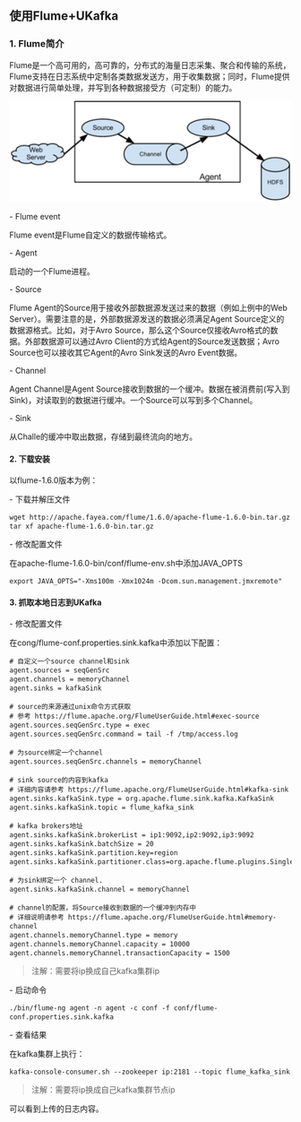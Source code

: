 ## 使用Flume+UKafka

### 1. Flume简介

Flume是一个高可用的，高可靠的，分布式的海量日志采集、聚合和传输的系统，Flume支持在日志系统中定制各类数据发送方，用于收集数据；同时，Flume提供对数据进行简单处理，并写到各种数据接受方（可定制）的能力。

![flume-01.png](/images/flume-01.png)

\- Flume event

Flume event是Flume自定义的数据传输格式。

\- Agent

启动的一个Flume进程。

\- Source

Flume Agent的Source用于接收外部数据源发送过来的数据（例如上例中的Web
Server）。需要注意的是，外部数据源发送的数据必须满足Agent
Source定义的数据源格式。比如，对于Avro Source，那么这个Source仅接收Avro格式的数据。外部数据源可以通过Avro
Client的方式给Agent的Source发送数据；Avro Source也可以接收其它Agent的Avro Sink发送的Avro
Event数据。

\- Channel

Agent Channel是Agent
Source接收到数据的一个缓冲。数据在被消费前(写入到Sink)，对读取到的数据进行缓冲。一个Source可以写到多个Channel。

\- Sink

从Challe的缓冲中取出数据，存储到最终流向的地方。

#### 2. 下载安装

以flume-1.6.0版本为例：

\- 下载并解压文件

```
wget http://apache.fayea.com/flume/1.6.0/apache-flume-1.6.0-bin.tar.gz
tar xf apache-flume-1.6.0-bin.tar.gz
```

\- 修改配置文件

在apache-flume-1.6.0-bin/conf/flume-env.sh中添加JAVA\_OPTS

```
export JAVA_OPTS="-Xms100m -Xmx1024m -Dcom.sun.management.jmxremote"
```

#### 3. 抓取本地日志到UKafka

\- 修改配置文件

在cong/flume-conf.properties.sink.kafka中添加以下配置：

```
# 自定义一个source channel和sink
agent.sources = seqGenSrc
agent.channels = memoryChannel
agent.sinks = kafkaSink

# source的来源通过unix命令方式获取
# 参考 https://flume.apache.org/FlumeUserGuide.html#exec-source
agent.sources.seqGenSrc.type = exec
agent.sources.seqGenSrc.command = tail -f /tmp/access.log

# 为source绑定一个channel
agent.sources.seqGenSrc.channels = memoryChannel

# sink source的内容到kafka
# 详细内容请参考 https://flume.apache.org/FlumeUserGuide.html#kafka-sink
agent.sinks.kafkaSink.type = org.apache.flume.sink.kafka.KafkaSink
agent.sinks.kafkaSink.topic = flume_kafka_sink

# kafka brokers地址
agent.sinks.kafkaSink.brokerList = ip1:9092,ip2:9092,ip3:9092
agent.sinks.kafkaSink.batchSize = 20
agent.sinks.kafkaSink.partition.key=region agent.sinks.kafkaSink.partitioner.class=org.apache.flume.plugins.SinglePartition

# 为sink绑定一个 channel.
agent.sinks.kafkaSink.channel = memoryChannel

# channel的配置，将Source接收到数据的一个缓冲到内存中
# 详细说明请参考 https://flume.apache.org/FlumeUserGuide.html#memory-channel
agent.channels.memoryChannel.type = memory
agent.channels.memoryChannel.capacity = 10000
agent.channels.memoryChannel.transactionCapacity = 1500
```

> 注解：需要将ip换成自己kafka集群ip

\- 启动命令

```
./bin/flume-ng agent -n agent -c conf -f conf/flume-conf.properties.sink.kafka
```

\- 查看结果

在kafka集群上执行：

```
kafka-console-consumer.sh --zookeeper ip:2181 --topic flume_kafka_sink
```

> 注解：需要将ip换成自己kafka集群节点ip

可以看到上传的日志内容。
